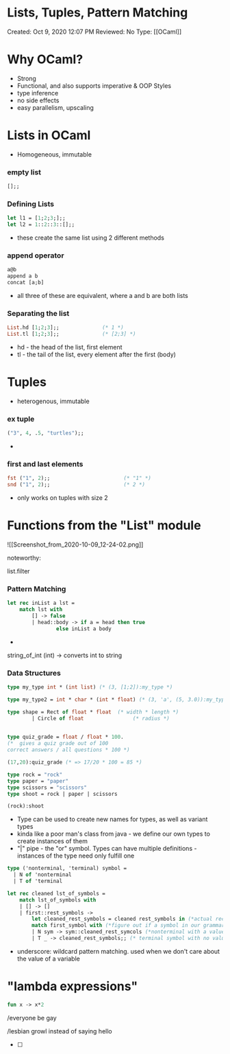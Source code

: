 # Lists, Tuples, Pattern Matching

Created: Oct 9, 2020 12:07 PM
Reviewed: No
Type: [[OCaml]]

# Why OCaml?

- Strong
- Functional, and also supports imperative & OOP Styles
- type inference
- no side effects
- easy parallelism, upscaling

# Lists in OCaml

- Homogeneous, immutable

### empty list

```ocaml
[];;
```

### Defining Lists

```ocaml
let l1 = [1;2;3;];;
let l2 = 1::2::3::[];;
```

- these create the same list using 2 different methods

### append operator

```ocaml
a@b
append a b
concat [a;b]
```

- all three of these are equivalent, where a and b are both lists

### Separating the list

```ocaml
List.hd [1;2;3];;              (* 1 *)
List.tl [1;2;3];;              (* [2;3] *)
```

- hd - the head of the list, first element
- tl - the tail of the list, every element after the first (body)

# Tuples

- heterogenous, immutable

### ex tuple

```ocaml
("3", 4, .5, "turtles");;
```

- 

### first and last elements

```ocaml
fst ("1", 2);;                        (* "1" *) 
snd ("1", 2);;                        (* 2 *)
```

- only works on tuples with size 2

# Functions from the "List" module

![[Screenshot_from_2020-10-09_12-24-02.png]]

noteworthy:

list.filter

### Pattern Matching

```ocaml
let rec inList a lst = 
	match lst with
		[] -> false
		| head::body -> if a = head then true
				else inList a body
```

- 

string_of_int (int) → converts int to string

### Data Structures

```ocaml
type my_type int * (int list) (* (3, [1;2]):my_type *)

type my_type2 = int * char * (int * float) (* (3, 'a', (5, 3.0)):my_type2 *)

type shape = Rect of float * float  (* width * length *)
		| Circle of float                (* radius *)
	

type quiz_grade = float / float * 100.
(*  gives a quiz grade out of 100
correct answers / all questions * 100 *)

(17,20):quiz_grade (* => 17/20 * 100 = 85 *)

type rock = "rock"
type paper = "paper"
type scissors = "scissors"
type shoot = rock | paper | scissors

(rock):shoot
```

- Type can be used to create new names for types, as well as variant types
- kinda like a poor man's class from java - we define our own types to create instances of them
- "|" pipe - the "or" symbol. Types can have multiple definitions - instances of the type need only fulfill one

```ocaml
type ('nonterminal, 'terminal) symbol =
  | N of 'nonterminal
  | T of 'terminal

let rec cleaned lst_of_symbols = 
	match lst_of_symbols with
	| [] -> []
	| first::rest_symbols ->
		let cleaned_rest_symbols = cleaned rest_symbols in (*actual recursive call takes place here, returned as a list called cleaned_rest_symbols *)
		match first_symbol with (*figure out if a symbol in our grammar is okay *)
		| N sym -> sym::cleaned_rest_symcols (*nonterminal with a value of "sym" type => add it to the rest *)
		| T _ -> cleaned_rest_symbols;; (* terminal symbol with no value => don't add it to the rest *)
```

- underscore: wildcard pattern matching. used when we don't care about the value of a variable

# "lambda expressions"

```ocaml
fun x -> x*2
```

/everyone be gay

/lesbian growl instead of saying hello

- [ ]